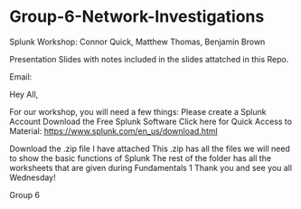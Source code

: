 # Group-6-Network-Investigations

Splunk Workshop:
Connor Quick, Matthew Thomas, Benjamin Brown

Presentation Slides with notes included in the slides attatched in this Repo.


Email:

Hey All,

For our workshop, you will need a few things:
Please create a Splunk Account
Download the Free Splunk Software
Click here for Quick Access to Material: 
https://www.splunk.com/en_us/download.html

Download the .zip file I have attached
This .zip has all the files we will need to show the basic functions of Splunk
The rest of the folder has all the worksheets that are given during Fundamentals 1
Thank you and see you all Wednesday!

Group 6
